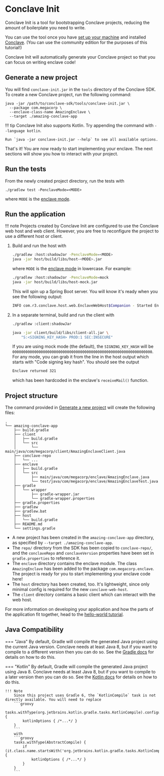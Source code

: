 # Conclave Init

Conclave Init is a tool for bootstrapping Conclave projects, reducing the amount of boilerplate you need to write.

You can use the tool once you have [set up your machine](system-requirements.md)
and installed [Conclave](https://conclave.net/get-conclave/). (You can use the community edition for the purposes of
this tutorial!)

Conclave Init will automatically generate your Conclave project so that you can focus on writing enclave code!

## Generate a new project

You will find `conclave-init.jar` in the `tools` directory of the Conclave SDK. To create a new Conclave project,
run the following
command:

```shell
java -jar /path/to/conclave-sdk/tools/conclave-init.jar \
  --package com.megacorp \
  --enclave-class-name AmazingEnclave \
  --target ./amazing-conclave-app
```

!!! tip
    Conclave Init also supports Kotlin. Try appending the command with `--language kotlin`.

    Run `java -jar conclave-init.jar --help` to see all available options.

That's it! You are now ready to start implementing your enclave. The next sections will show you how to interact with
your project.

## Run the tests

From the newly created project directory, run the tests with

```
./gradlew test -PenclaveMode=<MODE>
```

where `MODE` is the [enclave mode](enclave-modes.md).

## Run the application

!!! note
    Projects created by Conclave Init are configured to use the Conclave web host and web client. However, you are
    free to reconfigure the project to use a different host or client.

1. Build and run the host with
   ```bash
   ./gradlew :host:shadowJar -PenclaveMode=<MODE>
   java -jar host/build/libs/host-<MODE>.jar
   ```
   where `MODE` is the [enclave mode](enclave-modes.md) in lowercase. For example:
   ```bash
   ./gradlew :host:shadowJar -PenclaveMode=mock
   java -jar host/build/libs/host-mock.jar
   ```
   This will spin up a Spring Boot server. You will know it's ready when you see the following output:
   ```bash
   INFO com.r3.conclave.host.web.EnclaveWebHost$Companion - Started EnclaveWebHost.Companion in <SECONDS> seconds
   ```

5. In a separate terminal, build and run the client with
   ```bash
   ./gradlew :client:shadowJar
   
   java -jar client/build/libs/client-all.jar \
       "S:<SIGNING_KEY_HASH> PROD:1 SEC:INSECURE"
   ```
   If you are using mock mode (the default), the `SIGNING_KEY_HASH` will be
   `0000000000000000000000000000000000000000000000000000000000000000`. For any mode, you can grab it from the line in
   the host output which starts with "Code signing key hash". You should see the output
   ```bash
   Enclave returned 321
   ```
   which has been hardcoded in the enclave's `receiveMail()` function.

## Project structure

The command provided in [Generate a new project](#generate-a-new-project) will create the following files:

```
.
└── amazing-conclave-app
    ├── build.gradle
    ├── client
    │   ├── build.gradle
    │   └── src
    │       └── main/java/com/megacorp/client/AmazingEnclaveClient.java
    ├── conclave-repo
    │   └── ...
    ├── enclave
    │   ├── build.gradle
    │   └── src
    │       ├── main/java/com/megacorp/enclave/AmazingEnclave.java
    │       └── test/java/com/megacorp/enclave/AmazingEnclaveTest.java
    ├── gradle
    │   └── wrapper
    │       ├── gradle-wrapper.jar
    │       └── gradle-wrapper.properties
    ├── gradle.properties
    ├── gradlew
    ├── gradlew.bat
    ├── host
    │   └── build.gradle
    ├── README.md
    └── settings.gradle

```

- A new project has been created in the `amazing-conclave-app` directory, as specified
  by `--target ./amazing-conclave-app`.
- The `repo/` directory from the SDK has been copied to `conclave-repo/`, and the `conclaveRepo` and `conclaveVersion`
  properties have been set in `gradle.properties` to reference it.
- The `enclave` directory contains the enclave module. The class `AmazingEnclave` has been added to the
  package `com.megacorp.enclave`. The project is ready for you to start implementing your enclave code here!
- The `host` directory has been created, too. It's lightweight, since only minimal config is required for the
  new `conclave-web-host`.
- The `client` directory contains a basic client which can interact with the web host.

For more information on developing your application and how the parts of the application fit together, head to
the [hello-world tutorial](writing-hello-world.md).

## Java Compatibility

=== "Java"
    By default, Gradle will compile the generated Java project using the current Java version. Conclave needs at least Java
    8, but if you want to compile to a different version then you can do so. See
    the [Gradle docs](https://docs.gradle.org/current/userguide/building_java_projects.html#sec:java_cross_compilation)
    for details on how to do this.

=== "Kotlin"
    By default, Gradle will compile the generated Java project using Java 8. Conclave needs at least Java 8, but if you want
    to compile to a later version then you can do so. See
    the [Kotlin docs](https://docs.gradle.org/current/userguide/building_java_projects.html#sec:java_cross_compilation)
    for details on how to do this.

    !!! Note
        Since this project uses Gradle 6, the `KotlinCompile` task is not directly available. You will need to replace
        ```groovy
        tasks.withType(org.jetbrains.kotlin.gradle.tasks.KotlinCompile).configureEach {
            kotlinOptions { /*...*/ }
        }
        ```
        with
        ```groovy
        tasks.withType(AbstractCompile) {
            if (it.class.name.startsWith('org.jetbrains.kotlin.gradle.tasks.KotlinCompile')) {
                kotlinOptions { /*...*/ }
            }
        }
        ```
